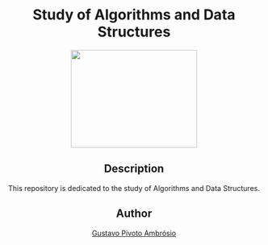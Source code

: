 <div align="center">

# Study of Algorithms and Data Structures

<img width="250" height="194" src="https://logospng.org/download/c-plus-plus/c-plus-plus-256.png">

## Description

This repository is dedicated to the study of Algorithms and Data Structures.

## Author

<a href="https://github.com/GustavoPivoto">Gustavo Pivoto Ambrósio</a>

</div>
